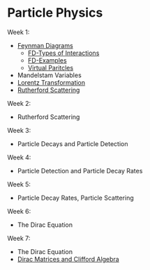 # Particle Physics

Week 1:

  - [Feynman Diagrams](https://www.youtube.com/watch?v=X-FEU4mQWtE&ab_channel=ScienceClicEnglish)
    - [FD-Types of Interactions](https://www.youtube.com/watch?v=CYA7A0nM15U&t=32s&ab_channel=Fermilab)
    - [FD-Examples]()
    - [Virtual Paritcles]()
  - Mandelstam Variables
  - [Lorentz Transformation](https://www.youtube.com/watch?v=6pj1f8x3APg&ab_channel=FortheLoveofPhysics)
  - [Rutherford Scattering](https://www.youtube.com/watch?v=XBqHkraf8iE&ab_channel=BackstageScience)

Week 2:

  - Rutherford Scattering

Week 3:

  - Particle Decays and Particle Detection
  
Week 4:

  - Particle Detection and Particle Decay Rates
  
Week 5:

  - Particle Decay Rates, Particle Scattering
  
Week 6:

  - The Dirac Equation

Week 7:

  - The Dirac Equation
  - [Dirac Matrices and Clifford Algebra](https://www.youtube.com/watch?v=QbYao72-V6U&t=29s&ab_channel=PrettyMuchPhysics)

